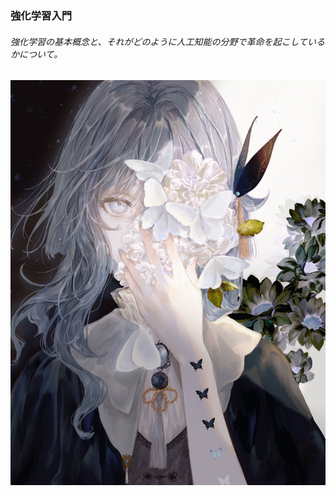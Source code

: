 ### 強化学習入門

###### 強化学習の基本概念と、それがどのように人工知能の分野で革命を起こしているかについて。

 ![image-2025031415003032](./assets/image-2025031415003032.jpg)
